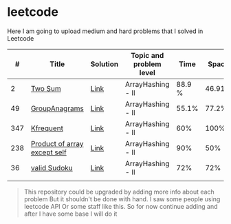 # leetcode
Here I am going to upload medium and hard problems that I solved in Leetcode

| # | Title | Solution | Topic and problem level | Time | Space |
|---| ----- | -------- | ----------------------- | ---- | ----- |
| 2 | [Two Sum](https://leetcode.com/problems/add-two-numbers/) | [Link](https://github.com/Akadil/leetcode/blob/main/arrayHashing/2_addTwoNumbers.py) | ArrayHashing - II | 88.9 % | 46.91% |
| 49 | [GroupAnagrams](https://leetcode.com/problems/group-anagrams/) | [Link](https://github.com/Akadil/leetcode/blob/main/arrayHashing/49_groupAnagrams.py) | ArrayHashing - II | 55.1% | 77.2% | 
| 347 | [Kfrequent](https://leetcode.com/problems/top-k-frequent-elements/) | [Link](https://github.com/Akadil/leetcode/blob/main/arrayHashing/347_topKFrequentElements.py) | ArrayHashing - II | 60% | 100% |
| 238 | [Product of array except self](https://leetcode.com/problems/product-of-array-except-self/) | [Link](https://github.com/Akadil/leetcode/blob/main/arrayHashing/238_productArrayExceptSelf.py) | ArrayHashing - II | 90% | 50% |
| 36 | [valid Sudoku](https://leetcode.com/problems/valid-sudoku/) | [Link](https://github.com/Akadil/leetcode/blob/main/arrayHashing/36_validSudoku.py) | ArrayHashing - II | 72% | 72% |
| |  |  |  |  |  |


> This repository could be upgraded by adding more info about each problem 
> But it shouldn't be done with hand. I saw some people using leetcode API 
> Or some staff like this. So for now continue adding and after I have some 
> base I will do it
